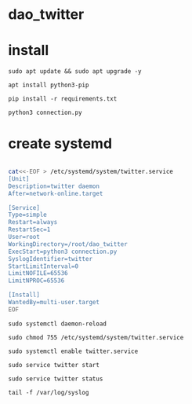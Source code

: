 # dao_twitter

# install
`sudo apt update && sudo apt upgrade -y`

`apt install python3-pip`

`pip install -r requirements.txt`

`python3 connection.py`



# create systemd
``` bash 

cat<<-EOF > /etc/systemd/system/twitter.service
[Unit]
Description=twitter daemon
After=network-online.target

[Service]
Type=simple
Restart=always
RestartSec=1
User=root
WorkingDirectory=/root/dao_twitter
ExecStart=python3 connection.py
SyslogIdentifier=twitter
StartLimitInterval=0
LimitNOFILE=65536
LimitNPROC=65536

[Install]
WantedBy=multi-user.target
EOF

```


`sudo systemctl daemon-reload`

`sudo chmod 755 /etc/systemd/system/twitter.service`

`sudo systemctl enable twitter.service`

`sudo service twitter start `

`sudo service twitter status`

`tail -f /var/log/syslog`
